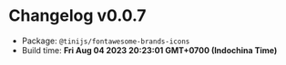# Changelog v0.0.7

- Package: `@tinijs/fontawesome-brands-icons`
- Build time: **Fri Aug 04 2023 20:23:01 GMT+0700 (Indochina Time)**

